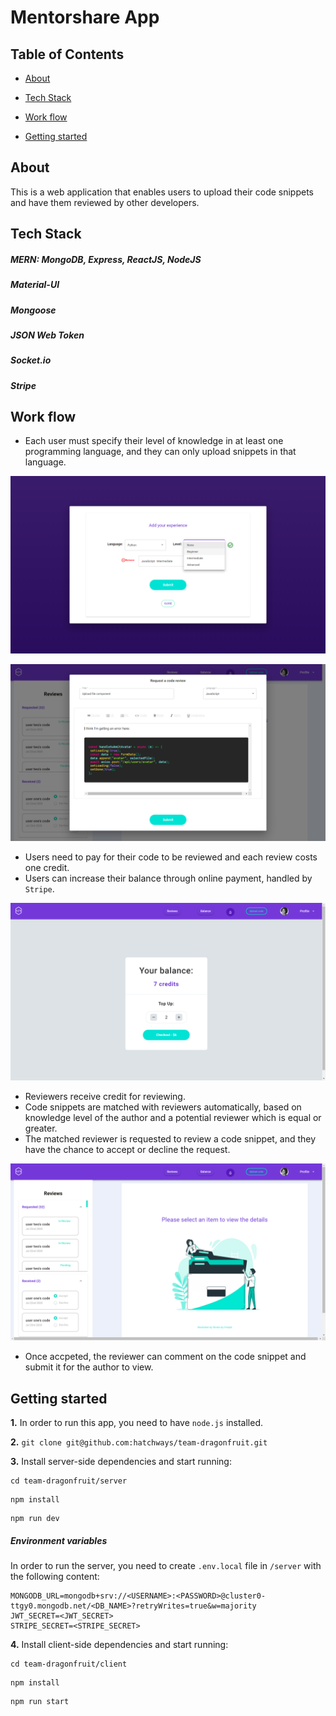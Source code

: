 # Mentorshare App

## Table of Contents
* [About](#about)

* [Tech Stack](#tech-stack)

* [Work flow](#work-flow)

* [Getting started](#getting-started)




## About
This is a web application that enables users to upload their code snippets and have them reviewed by other developers.

## Tech Stack
##### MERN: MongoDB, Express, ReactJS, NodeJS
##### Material-UI
##### Mongoose
##### JSON Web Token
##### Socket.io
##### Stripe

## Work flow
* Each user must specify their level of knowledge in at least one programming language, and they can only upload snippets in that language.

![Image](https://github.com/hatchways/team-dragonfruit/blob/dev/assets/screenshots/onboarding.png "Onboarding Page")

![Image](https://github.com/hatchways/team-dragonfruit/blob/dev/assets/screenshots/upload.png "Onboarding Page")


* Users need to pay for their code to be reviewed and each review costs one credit. 
* Users can increase their balance through online payment, handled by `Stripe`.

![Image](https://github.com/hatchways/team-dragonfruit/blob/dev/assets/screenshots/balance.png "Update Balance")


* Reviewers receive credit for reviewing.
* Code snippets are matched with reviewers automatically, based on knowledge level of the author and a potential reviewer which is equal or greater.
* The matched reviewer is requested to review a code snippet, and they have the chance to accept or decline the request.

![Image](https://github.com/hatchways/team-dragonfruit/blob/dev/assets/screenshots/reviewes.png "Reviews Page")

* Once accpeted, the reviewer can comment on the code snippet and submit it for the author to view.

## Getting started
**1.** In order to run this app, you need to have `node.js` installed.

**2.** `git clone git@github.com:hatchways/team-dragonfruit.git`

**3.** Install server-side dependencies and start running:
  ```
  cd team-dragonfruit/server
  ```
  ```
  npm install
  ```
  ```
  npm run dev
  ```
   ##### Environment variables

   In order to run the server, you need to create `.env.local` file in `/server` with the following content:

```
MONGODB_URL=mongodb+srv://<USERNAME>:<PASSWORD>@cluster0-ttgy0.mongodb.net/<DB_NAME>?retryWrites=true&w=majority
JWT_SECRET=<JWT_SECRET>
STRIPE_SECRET=<STRIPE_SECRET>
```
**4.** Install client-side dependencies and start running:
  ```
  cd team-dragonfruit/client
  ```
  ```
  npm install
  ```
  ```
  npm run start
  ```
  
  

